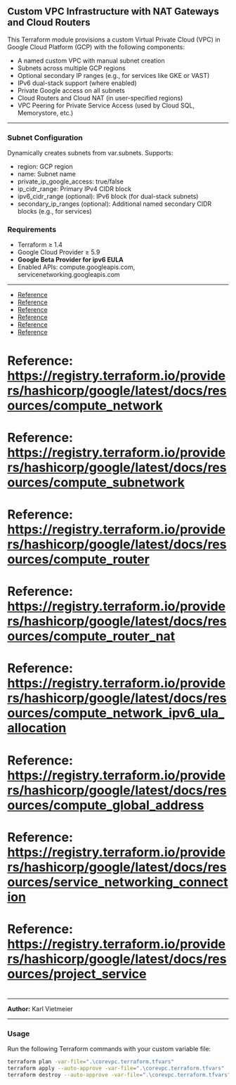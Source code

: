 ## Custom VPC Infrastructure with NAT Gateways and Cloud Routers

This Terraform module provisions a custom Virtual Private Cloud (VPC) in Google Cloud Platform (GCP) with the following components:

- A named custom VPC with manual subnet creation
- Subnets across multiple GCP regions
- Optional secondary IP ranges (e.g., for services like GKE or VAST)
- IPv6 dual-stack support (where enabled)
- Private Google access on all subnets
- Cloud Routers and Cloud NAT (in user-specified regions)
- VPC Peering for Private Service Access (used by Cloud SQL, Memorystore, etc.)

---

### Subnet Configuration

Dynamically creates subnets from var.subnets.
Supports:

- region: GCP region
- name: Subnet name
- private_ip_google_access: true/false
- ip_cidr_range: Primary IPv4 CIDR block
- ipv6_cidr_range (optional): IPv6 block (for dual-stack subnets)
- secondary_ip_ranges (optional): Additional named secondary CIDR blocks (e.g., for services)

### Requirements

- Terraform ≥ 1.4
- Google Cloud Provider ≥ 5.9
- **Google Beta Provider for ipv6 EULA**
- Enabled APIs: compute.googleapis.com, servicenetworking.googleapis.com

---
- [Reference](https://registry.terraform.io/providers/hashicorp/google/latest/docs/resources/compute_network)
- [Reference](https://registry.terraform.io/providers/hashicorp/google/latest/docs/resources/compute_subnetwork)
- [Reference](https://registry.terraform.io/providers/hashicorp/google/latest/docs/resources/compute_router)
- [Reference](https://registry.terraform.io/providers/hashicorp/google/latest/docs/resources/compute_router_nat)
- [Reference](https://registry.terraform.io/providers/hashicorp/google/latest/docs/resources/compute_network_)
- [Reference](https://registry.terraform.io/providers/hashicorp/google/latest/docs/resources/compute_network)

#  Reference: https://registry.terraform.io/providers/hashicorp/google/latest/docs/resources/compute_network
#  Reference: https://registry.terraform.io/providers/hashicorp/google/latest/docs/resources/compute_subnetwork
#  Reference: https://registry.terraform.io/providers/hashicorp/google/latest/docs/resources/compute_router
#  Reference: https://registry.terraform.io/providers/hashicorp/google/latest/docs/resources/compute_router_nat
#  Reference: https://registry.terraform.io/providers/hashicorp/google/latest/docs/resources/compute_network_ipv6_ula_allocation
#  Reference: https://registry.terraform.io/providers/hashicorp/google/latest/docs/resources/compute_global_address
#  Reference: https://registry.terraform.io/providers/hashicorp/google/latest/docs/resources/service_networking_connection
#  Reference: https://registry.terraform.io/providers/hashicorp/google/latest/docs/resources/project_service
#


---

**Author:** Karl Vietmeier  

---

### Usage

Run the following Terraform commands with your custom variable file:

```bash
terraform plan -var-file=".\corevpc.terraform.tfvars"
terraform apply --auto-approve -var-file=".\corevpc.terraform.tfvars"
terraform destroy --auto-approve -var-file=".\corevpc.terraform.tfvars"
```

